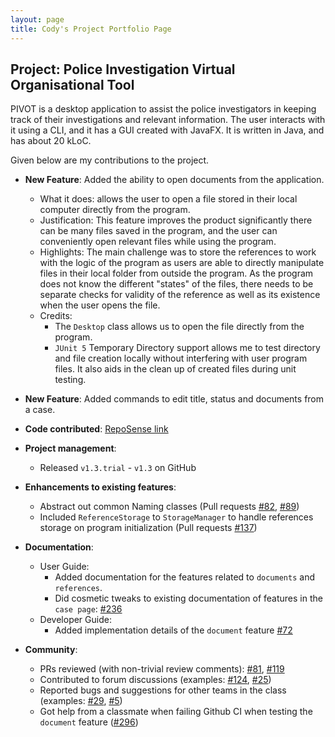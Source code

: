 ```yaml
---
layout: page
title: Cody's Project Portfolio Page
---
```


## Project: Police Investigation Virtual Organisational Tool 

PIVOT is a desktop application to assist the police investigators in keeping track of their investigations and relevant information. The user interacts with it using a CLI, and it has a GUI created with JavaFX. It is written in Java, and has about 20 kLoC.

Given below are my contributions to the project.

* **New Feature**: Added the ability to open documents from the application.
  * What it does: allows the user to open a file stored in their local computer directly from the program. 
  * Justification: This feature improves the product significantly there can be many files saved in the program, and the user
  can conveniently open relevant files while using the program.
  * Highlights: The main challenge was to store the references to work with the logic of the program as users are able 
  to directly manipulate files in their local folder from outside the program. As the program does not know the different 
  "states" of the files, there needs to be separate checks for validity of the reference as well as its existence when the 
  user opens the file.
  * Credits: 
    - The `Desktop` class allows us to open the file directly from the program.
    - `JUnit 5` Temporary Directory support allows me to test directory and file creation locally without interfering with 
  user program files. It also aids in the clean up of created files during unit testing.
    
* **New Feature**: Added commands to edit title, status and documents from a case.

* **Code contributed**: [RepoSense link](https://nus-cs2103-ay2021s1.github.io/tp-dashboard/#breakdown=true&search=codychew&sort=groupTitle&sortWithin=title&since=2020-08-14&timeframe=commit&mergegroup=&groupSelect=groupByRepos&checkedFileTypes=docs~functional-code~test-code~other)

* **Project management**:
  * Released `v1.3.trial` - `v1.3` on GitHub

* **Enhancements to existing features**:
  * Abstract out common Naming classes (Pull requests [\#82](https://github.com/AY2021S1-CS2103-F09-2/tp/pull/82), [\#89](https://github.com/AY2021S1-CS2103-F09-2/tp/pull/89))
  * Included `ReferenceStorage` to `StorageManager` to handle references storage on program initialization (Pull requests [\#137](https://github.com/AY2021S1-CS2103-F09-2/tp/pull/137))

* **Documentation**:
  * User Guide:
    * Added documentation for the features related to `documents` and `references`.
    * Did cosmetic tweaks to existing documentation of features in the `case page`: [\#236](https://github.com/AY2021S1-CS2103-F09-2/tp/pull/236)
  * Developer Guide:
    * Added implementation details of the `document` feature [\#72](https://github.com/AY2021S1-CS2103-F09-2/tp/pull/148)

* **Community**:
  * PRs reviewed (with non-trivial review comments): [\#81](https://github.com/AY2021S1-CS2103-F09-2/tp/pull/81), [\#119](https://github.com/AY2021S1-CS2103-F09-2/tp/pull/119)
  * Contributed to forum discussions (examples: [\#124](https://github.com/nus-cs2103-AY2021S1/forum/issues/124#issuecomment-685717298), [\#25](https://github.com/nus-cs2103-AY2021S1/forum/issues/25))
  * Reported bugs and suggestions for other teams in the class (examples: [\#29](https://github.com/nus-cs2103-AY2021S1/forum/issues/29#issuecomment-676010186), [\#5](https://github.com/nus-cs2103-AY2021S1/forum/issues/5#issuecomment-676537747))
  * Got help from a classmate when failing Github CI when testing the `document` feature ([\#296](https://github.com/nus-cs2103-AY2021S1/forum/issues/296#issuecomment-704173027))

